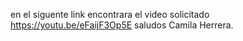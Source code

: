 en el siguente link encontrara el video solicitado 
https://youtu.be/eFaijF3Op5E
saludos Camila Herrera.
